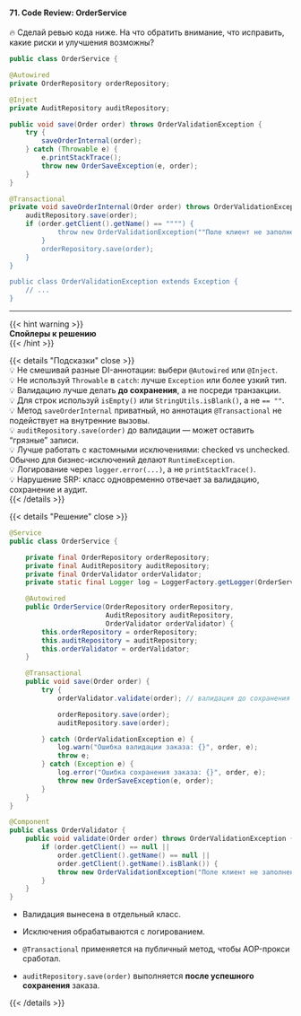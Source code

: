 #### 71. Code Review: OrderService

🔥 Сделай ревью кода ниже. На что обратить внимание, что исправить, какие риски и улучшения возможны?

```java
public class OrderService {

@Autowired
private OrderRepository orderRepository;

@Inject
private AuditRepository auditRepository;

public void save(Order order) throws OrderValidationException {
    try {
        saveOrderInternal(order);
    } catch (Throwable e) {
        e.printStackTrace();
        throw new OrderSaveException(e, order);
    }
}

@Transactional
private void saveOrderInternal(Order order) throws OrderValidationException {
    auditRepository.save(order);
    if (order.getClient().getName() == """") {
            throw new OrderValidationException(""Поле клиент не заполнено."");
        }
        orderRepository.save(order);
    }
}

public class OrderValidationException extends Exception {
    // ...
}
```

---

{{< hint warning >}}  
**Спойлеры к решению**  
{{< /hint >}}

{{< details "Подсказки" close >}}  
💡 Не смешивай разные DI-аннотации: выбери `@Autowired` или `@Inject`.  
💡 Не используй `Throwable` в `catch`: лучше `Exception` или более узкий тип.  
💡 Валидацию лучше делать **до сохранения**, а не посреди транзакции.  
💡 Для строк используй `isEmpty()` или `StringUtils.isBlank()`, а не `== ""`.  
💡 Метод `saveOrderInternal` приватный, но аннотация `@Transactional` не подействует на внутренние вызовы.  
💡 `auditRepository.save(order)` до валидации — может оставить “грязные” записи.  
💡 Лучше работать с кастомными исключениями: checked vs unchecked. Обычно для бизнес-исключений делают `RuntimeException`.  
💡 Логирование через `logger.error(...)`, а не `printStackTrace()`.  
💡 Нарушение SRP: класс одновременно отвечает за валидацию, сохранение и аудит.  
{{< /details >}}

{{< details "Решение" close >}}

```java
@Service
public class OrderService {

    private final OrderRepository orderRepository;
    private final AuditRepository auditRepository;
    private final OrderValidator orderValidator;
    private static final Logger log = LoggerFactory.getLogger(OrderService.class);

    @Autowired
    public OrderService(OrderRepository orderRepository,
                        AuditRepository auditRepository,
                        OrderValidator orderValidator) {
        this.orderRepository = orderRepository;
        this.auditRepository = auditRepository;
        this.orderValidator = orderValidator;
    }

    @Transactional
    public void save(Order order) {
        try {
            orderValidator.validate(order); // валидация до сохранения

            orderRepository.save(order);
            auditRepository.save(order);

        } catch (OrderValidationException e) {
            log.warn("Ошибка валидации заказа: {}", order, e);
            throw e;
        } catch (Exception e) {
            log.error("Ошибка сохранения заказа: {}", order, e);
            throw new OrderSaveException(e, order);
        }
    }
}

@Component
public class OrderValidator {
    public void validate(Order order) throws OrderValidationException {
        if (order.getClient() == null || 
            order.getClient().getName() == null || 
            order.getClient().getName().isBlank()) {
            throw new OrderValidationException("Поле клиент не заполнено.");
        }
    }
}
```

- Валидация вынесена в отдельный класс.

- Исключения обрабатываются с логированием.

- `@Transactional` применяется на публичный метод, чтобы AOP-прокси сработал.

- `auditRepository.save(order)` выполняется **после успешного сохранения** заказа.


{{< /details >}}